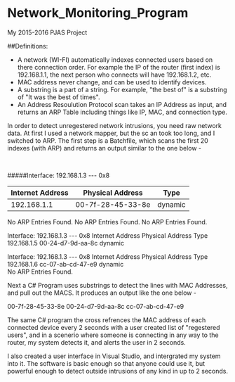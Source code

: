 # Network_Monitoring_Program
My 2015-2016 PJAS Project

##Definitions:
* A network (WI-FI) automatically indexes connected users based on there connection order. For example the IP of the router (first index) is 192.168.1.1, the next person who connects will have 192.168.1.2, etc. 
* MAC address never change, and can be used to identify devices. 
* A substring is a part of a string. For example, "the best of" is a substring of "It was the best of times". 
* An Address Resoulution Protocol scan takes an IP Address as input, and returns an ARP Table including things like IP, MAC, and connection type.

In order to detect unregestered network intrusions, you need raw network data. At first I used a network mapper, but the sc  an took too long, and I switched to ARP.
The first step is a Batchfile, which scans the first 20 indexes (with ARP) and returns an output similar to the one below -

<br />

#####Interface: 192.168.1.3 --- 0x8 

Internet Address | Physical Address | Type
---------------- | -----------------|----- 
192.168.1.1 | 00-7f-28-45-33-8e | dynamic   

No ARP Entries Found.
No ARP Entries Found.
No ARP Entries Found.

Interface: 192.168.1.3 --- 0x8
  Internet Address      Physical Address      Type
  192.168.1.5           00-24-d7-9d-aa-8c     dynamic   

Interface: 192.168.1.3 --- 0x8
  Internet Address      Physical Address      Type
  192.168.1.6           cc-07-ab-cd-47-e9     dynamic   
No ARP Entries Found.

Next a C# Program uses substrings to detect the lines with MAC Addresses, and pull out the MACS.
It produces an output like the one below -

00-7f-28-45-33-8e
00-24-d7-9d-aa-8c
cc-07-ab-cd-47-e9

The same C# program the cross refrences the MAC address of each connected device every 2 seconds with a user created list of 
"regestered users", and in a scenerio where someone is connecting in any way to the router, my system detects it, and alerts the 
user in 2 seconds.

I also created a user interface in Visual Studio, and intergrated my system into it. The software is basic enough so that anyone
could use it, but powerful enough to detect outside intrusions of any kind in up to 2 seconds.

